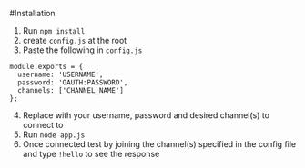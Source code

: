 #Installation

1. Run `npm install`
2. create `config.js` at the root
3. Paste the following in `config.js`

```
module.exports = {
  username: 'USERNAME',
  password: 'OAUTH:PASSWORD',
  channels: ['CHANNEL_NAME']
};
```
4. Replace with your username, password and desired channel(s) to connect to
4. Run `node app.js`
5. Once connected test by joining the channel(s) specified in the config file and type `!hello` to see the response
